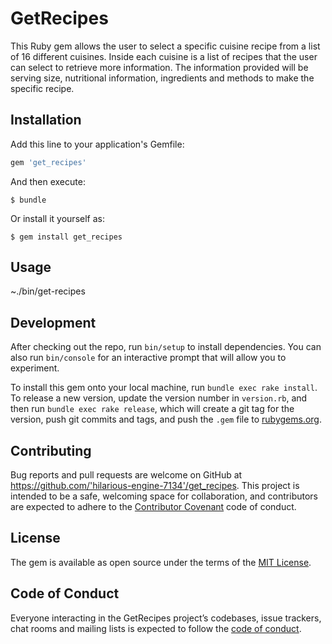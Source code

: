 # GetRecipes

This Ruby gem allows the user to select a specific cuisine recipe from a list of 16 different cuisines. Inside each cuisine is a list of recipes that the user can select to retrieve more information. The information provided will be serving size, nutritional information, ingredients and methods to make the specific recipe.

## Installation

Add this line to your application's Gemfile:

```ruby
gem 'get_recipes'
```

And then execute:

    $ bundle

Or install it yourself as:

    $ gem install get_recipes

## Usage

~./bin/get-recipes

## Development

After checking out the repo, run `bin/setup` to install dependencies. You can also run `bin/console` for an interactive prompt that will allow you to experiment.

To install this gem onto your local machine, run `bundle exec rake install`. To release a new version, update the version number in `version.rb`, and then run `bundle exec rake release`, which will create a git tag for the version, push git commits and tags, and push the `.gem` file to [rubygems.org](https://rubygems.org).

## Contributing

Bug reports and pull requests are welcome on GitHub at https://github.com/'hilarious-engine-7134'/get_recipes. This project is intended to be a safe, welcoming space for collaboration, and contributors are expected to adhere to the [Contributor Covenant](http://contributor-covenant.org) code of conduct.

## License

The gem is available as open source under the terms of the [MIT License](https://opensource.org/licenses/MIT).

## Code of Conduct

Everyone interacting in the GetRecipes project’s codebases, issue trackers, chat rooms and mailing lists is expected to follow the [code of conduct](https://github.com/'hilarious-engine-7134'/get_recipes/blob/master/CODE_OF_CONDUCT.md).
